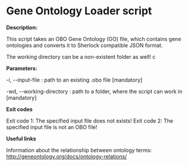 # Gene Ontology Loader script


**Description:**

This script takes an OBO Gene Ontology (GO) file, which contains gene ontologies
and converts it to Sherlock compatible JSON format.

The working directory can be a non-existent folder as well!
c

**Parameters:**

-i, --input-file <path>         : path to an existing .obo file [mandatory]

-wd, --working-directory        : path to a folder, where the script can work in [mandatory]


**Exit codes**

Exit code 1: The specified input file does not exists!
Exit code 2: The specified input file is not an OBO file!


**Useful links**

Information about the relationship between ontology terms: http://geneontology.org/docs/ontology-relations/
